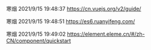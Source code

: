 寒烟 2021/9/15 19:48:37
<https://cn.vuejs.org/v2/guide/>

寒烟 2021/9/15 19:48:51
<https://es6.ruanyifeng.com/>

寒烟 2021/9/15 19:49:02
<https://element.eleme.cn/#/zh-CN/component/quickstart>
